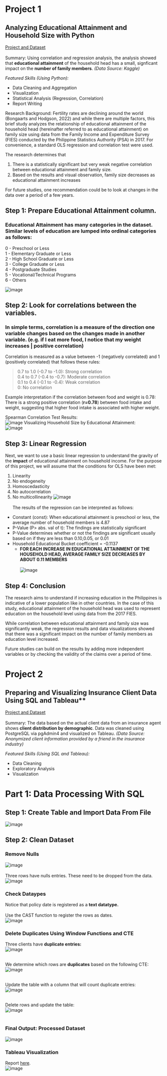# Project 1
## Analyzing Educational Attainment and Household Size with Python
[Project and Dataset](https://github.com/lorenzoracadio/project-portfolio/tree/main/Project%201%20-%20Statistical%20Analysis%20and%20Visualization%20Using%20Python)<br><br>
Summary: Using correlation and regression analysis, the analysis showed that __educational attainment__ of the household head has a small, signficant impact on the __number of family members__. *(Data Source: Kaggle)*

*Featured Skills (Using Python):*
- Data Cleaning and Aggregation
- Visualization
- Statistical Analysis (Regression, Correlation)
- Report Writing

Research Background: Fertility rates are declining around the world (Bongaarts and Hodgson, 2022) and while there are multiple factors, this brief study analyzes the relationship of educational attainment of the household head (hereinafter referred to as educational attainment) on family size using data from the Family Income and Expenditure Survey (FIES) conducted by the Philippine Statistics Authority (PSA) in 2017. For convenience, a standard OLS regression and correlation test were used.<br>

The research determines that<br>
1. There is a statistically significant but very weak negative correlation between educational attainment and family size.
2. Based on the results and visual observation, family size decreases as educational attainment increases

For future studies, one recommendation could be to look at changes in the data over a period of a few years.<br>

## Step 1: Prepare Educational Attainment column.
### Educational Attainment has many categories in the dataset. Similar levels of education are lumped into ordinal categories as follows:
0 - Preschool or Less<br>
1 - Elementary Graduate or Less<br>
2 - High School Graduate or Less<br>
3 - College Graduate or Less<br>
4 - Postgraduate Studies<br>
5 - Vocational/Technical Programs<br>
6 - Others

![image](https://github.com/user-attachments/assets/33f98fee-194b-405a-b544-eafa1bda6208)

## Step 2: Look for correlations between the variables.
### In simple terms, correlation is a measure of the direction one variable changes based on the changes made in another variable. (e.g. if I eat more food, I notice that my weight increases | positive correlation)

Correlation is measured as a value between -1 (negatively correlated) and 1 (positively correlated) that follows these rules:
> 0.7 to 1.0 (-0.7 to -1.0): Strong correlation<br>
0.4 to 0.7 (-0.4 to -0.7): Moderate correlation<br>
0.1 to 0.4 (-0.1 to -0.4): Weak correlation<br>
0: No correlation<br>

Example interpretation if the correlation between food and weight is 0.78:<br>
There is a strong positive correlation (__r=0.78__) between food intake and weight, suggesting that higher food intake is associated with higher weight.<br>

Spearman Correlation Test Results:<br>
![image](https://github.com/user-attachments/assets/c55b770f-8a0d-49b5-8176-2f53e68f40ff)
Visualizing Household Size by Educational Attainment:<br>
![image](https://github.com/user-attachments/assets/d70e1de4-a9ab-4b7c-a906-73cf81ffcd5e)

## Step 3: Linear Regression
Next, we want to use a basic linear regression to understand the gravity of the __impact__ of educational attainment on household income. For the purpose of this project, we will assume that the conditions for OLS have been met:<br>
1. Linearity<br>
2. No endogeneity<br>
3. Homoscedasticity<br>
4. No autocorrelation<br>
5. No multicollinearity
![image](https://github.com/user-attachments/assets/10196ebe-88c8-47f0-af44-5fcc5452484e)<br><br>
The results of the regression can be interpreted as follows:<br>
- Constant (const): When educational attainment is preschool or less, the average number of household members is 4.87
- P-Value (P> abs. val of t): The findings are statistically significant
- P-Value determines whether or not the findings are significant usually based on if they are less than 0.10,0.05, or 0.01
- Household Educational Bucket coefficient = -0.1137
    - __FOR EACH INCREASE IN EDUCATIONAL ATTAINMENT OF THE HOUSEHOLD HEAD, AVERAGE FAMILY SIZE DECREASES BY ABOUT 0.11 MEMBERS__<br><br>
 ![image](https://github.com/user-attachments/assets/948d30a2-412d-45a0-aeaa-a613b4046ca0)

## Step 4: Conclusion
The research aims to understand if increasing education in the Philippines is indicative of a lower population like in other countries. In the case of this study, educational attainment of the household head was used to represent education on the household level using data from the 2017 FIES.<br>

While correlation between educational attainment and family size was significantly weak, the regression results and data visualizations showed that there was a significant impact on the number of family members as education level increased.<br>

Future studies can build on the results by adding more independent variables or by checking the validity of the claims over a period of time.

# Project 2
## Preparing and Visualizing Insurance Client Data Using SQL and Tableau**
[Project and Dataset](https://github.com/lorenzoracadio/project-portfolio/tree/3e9d3bd003f9e442613850fe72bc4aa2a275646a/Project%202%20-%20Exploratory%20Analysis%20of%20Client%20Data%20Using%20SQL%20and%20Tableau)<br><br>
Summary: The data based on the actual client data from an insurance agent shows __client distribution by demographic__. Data was cleaned using PostgreSQL via pgAdmin4 and visualized on Tableau. *(Data Source: Anonymized client information provided by a friend in the insurance industry)*

*Featured Skills (Using SQL and Tableau):*
- Data Cleaning
- Exploratory Analysis
- Visualization

# Part 1: Data Processing With SQL
## Step 1: Create Table and Import Data From File<br>
![image](https://github.com/user-attachments/assets/55178974-2817-4a08-a3dd-07c7e53bc6cc)

## Step 2: Clean Dataset
### Remove Nulls
![image](https://github.com/user-attachments/assets/045eb6e6-ab0e-404f-9e53-6c85b8d6eb67)<br><br>
Three rows have nulls entries. These need to be dropped from the data.<br>
![image](https://github.com/user-attachments/assets/f9807e04-f097-4b22-ae67-3b9d7f4e1618)

### Check Dataypes
Notice that policy date is registered as a **text datatype.**<br><br>
Use the CAST function to register the rows as dates.<br>
![image](https://github.com/user-attachments/assets/aff83e6e-422c-47de-94d7-388168af05f1)

### Delete Duplicates Using Window Functions and CTE
Three clients have **duplicate entries:**<br>
![image](https://github.com/user-attachments/assets/57404cc3-f52b-408a-893c-96f1b07ccd59)<br><br>

We determine which rows are **duplicates** based on the following CTE:<br>
![image](https://github.com/user-attachments/assets/790eef10-89cd-42e0-9689-c42ba63baac1)<br><br>

Update the table with a column that will count duplicate entries:<br>
![image](https://github.com/user-attachments/assets/6d5ce233-dc99-48a8-912c-bdc05d999904)<br><br>

Delete rows and update the table:<br>
![image](https://github.com/user-attachments/assets/ba41c4d6-e4b9-443f-aee6-94d8cc8da086)<br><br>

### Final Output: Processed Dataset
![image](https://github.com/user-attachments/assets/b9242f3e-c746-4eef-b6b3-f4f8e2c0c794)

### Tableau Visualization
Report [here](https://tabsoft.co/4gHWfdO).<br>
![image](https://github.com/user-attachments/assets/313cca8b-8725-4e70-bd4a-7bcdcf0ecae5)

